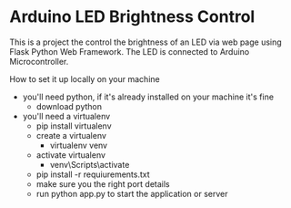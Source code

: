 # Arduino LED Brightness Control

This is a project the control the brightness of an LED via web page using Flask Python Web Framework. The LED is connected to Arduino Microcontroller.

How to set it up locally on your machine
- you'll need python, if it's already installed on your machine it's fine
  - download python
- you'll need a virtualenv
  - pip install virtualenv
  - create a virtualenv
    - virtualenv venv
  - activate virtualenv
    - venv\Scripts\activate
  - pip install -r requiurements.txt
  - make sure you the right port details
  - run python app.py to start the application or server
